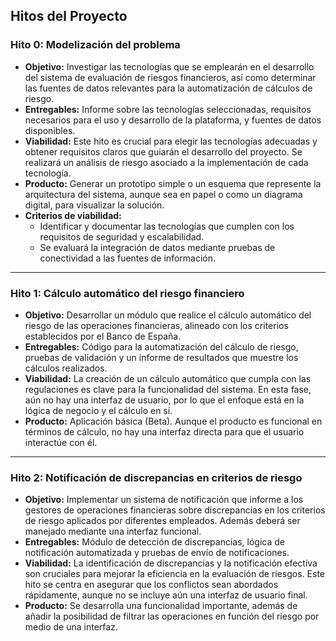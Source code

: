 ## Hitos del Proyecto

### Hito 0: Modelización del problema
- **Objetivo:** Investigar las tecnologías que se emplearán en el desarrollo del sistema de evaluación de riesgos financieros, así como determinar las fuentes de datos relevantes para la automatización de cálculos de riesgo.  
- **Entregables:** Informe sobre las tecnologías seleccionadas, requisitos necesarios para el uso y desarrollo de la plataforma, y fuentes de datos disponibles.  
- **Viabilidad:** Este hito es crucial para elegir las tecnologías adecuadas y obtener requisitos claros que guiarán el desarrollo del proyecto. Se realizará un análisis de riesgo asociado a la implementación de cada tecnología.
- **Producto:** Generar un prototipo simple o un esquema que represente la arquitectura del sistema, aunque sea en papel o como un diagrama digital, para visualizar la solución.
- **Criterios de viabilidad:** 
  - Identificar y documentar las tecnologías que cumplen con los requisitos de seguridad y escalabilidad.
  - Se evaluará la integración de datos mediante pruebas de conectividad a las fuentes de información.

---

### Hito 1: Cálculo automático del riesgo financiero
- **Objetivo:** Desarrollar un módulo que realice el cálculo automático del riesgo de las operaciones financieras, alineado con los criterios establecidos por el Banco de España.  
- **Entregables:** Código para la automatización del cálculo de riesgo, pruebas de validación y un informe de resultados que muestre los cálculos realizados. 
- **Viabilidad:** La creación de un cálculo automático que cumpla con las regulaciones es clave para la funcionalidad del sistema. En esta fase, aún no hay una interfaz de usuario, por lo que el enfoque está en la lógica de negocio y el cálculo en sí.  
- **Producto:** Aplicación básica (Beta). Aunque el producto es funcional en términos de cálculo, no hay una interfaz directa para que el usuario interactúe con él.

---

### Hito 2: Notificación de discrepancias en criterios de riesgo
- **Objetivo:** Implementar un sistema de notificación que informe a los gestores de operaciones financieras sobre discrepancias en los criterios de riesgo aplicados por diferentes empleados. Además deberá ser manejado mediante una interfaz funcional. 
- **Entregables:** Módulo de detección de discrepancias, lógica de notificación automatizada y pruebas de envío de notificaciones.  
- **Viabilidad:** La identificación de discrepancias y la notificación efectiva son cruciales para mejorar la eficiencia en la evaluación de riesgos. Este hito se centra en asegurar que los conflictos sean abordados rápidamente, aunque no se incluye aún una interfaz de usuario final.  
- **Producto:** Se desarrolla una funcionalidad importante, además de añadir la posibilidad de filtrar las operaciones en función del riesgo por medio de una interfaz. 

